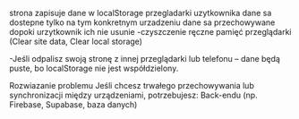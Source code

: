  strona zapisuje dane w localStorage przegladarki uzytkownika
 dane sa dostepne tylko na tym konkretnym urzadzeniu 
 dane sa przechowywane dopoki urzytkownik ich nie usunie
 -czyszczenie ręczne pamięć przeglądarki (Clear site data, Clear local storage)

 -Jeśli odpalisz swoją stronę z innej przeglądarki lub telefonu – dane będą puste, bo localStorage nie jest współdzielony.

 Rozwiazanie problemu 
Jeśli chcesz trwałego przechowywania lub synchronizacji między urządzeniami, potrzebujesz:
Back-endu (np. Firebase, Supabase, baza danych)
